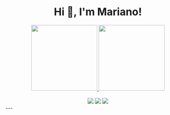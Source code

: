 <h1 align="center">Hi 👋, I'm Mariano!</h1>
<div align="center">
  <a href="https://github.com/mmc98gt">
  <img height="180em" src="https://github-readme-stats.vercel.app/api?username=mmc98gt&show_icons=true&theme=midnight-purple&include_all_commits=true&count_private=true"/>
  <img height="180em" src="https://github-readme-stats.vercel.app/api/top-langs/?username=mmc98gt&layout=compact&include_all_commits=true&langs_count=7&theme=midnight-purple"/>
</div>
<br>
<div align ="center"> 
  <a href="https://www.instagram.com/mmc98gt" target="_blank"><img src="https://img.shields.io/badge/-Instagram-%23333?style=for-the-badge&logo=instagram&logoColor=white" target="_blank"></a>
  <a href = "mailto:maciphotographs@gmail.com"><img src="https://img.shields.io/badge/-Gmail-%23333?style=for-the-badge&logo=gmail&logoColor=white" target="_blank"></a>
  <a href="https://www.linkedin.com/in/mariano-mar%C3%ADn-ciller-899252138/" target="_blank"><img src="https://img.shields.io/badge/-LinkedIn-%23333?style=for-the-badge&logo=linkedin&logoColor=white" target="_blank"></a> 
</div>
---
